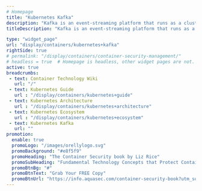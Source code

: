 ```yaml
---
# Homepage
title: "Kubernetes Kafka"
description: "Kafka is an event-streaming platform that runs as a cluster of nodes called “brokers”. Running Kafka on Kubernetes allows organizations to simplify operations such as upgrades, scaling, restarts, and monitoring which are more-or-less built into the Kubernetes platform.  This page gathers resources about leveraging Kafka on Kubernetes."
titleDescription: "Kafka is an event-streaming platform that runs as a cluster of nodes called “brokers”. Running Kafka on Kubernetes allows organizations to simplify operations such as upgrades, scaling, restarts, and monitoring which are more-or-less built into the <a href='/display/containers/Container+Platforms'>Kubernetes platform</a>.  This page gathers resources about leveraging Kafka on Kubernetes." 

type: "widget_page"
url: "display/containers/kubernetes+kafka" 
rightSide: true 
# permalink: "/display/containers/container-security-management/"
# headless = true  # Homepage is headless, other widget pages are not.
active: true
breadcrumbs:
 - text: Container Technology Wiki
   url: "/"
 - text: Kubernetes Guide 
   url : "/display/containers/kubernetes+guide"
 - text: Kubernetes Architecture 
   url : "/display/containers/kubernetes+architecture"
 - text: Kubernetes Ecosystem
   url : "/display/containers/kubernetes+ecosystem"
 - text: Kubernetes Kafka
   url: ""
promotion:
  enable: true
  promoLogo: "/images/orellylogo.svg"
  promoBackground: "#e8f5f9"
  promoHeading: "The Container Security book by Liz Rice"
  promoSubHeading: "Fundamental Technology Concepts that Protect Containerized Applications"
  promoBtnBg: "#"
  promoBtnText: "Grab Your FREE Copy"
  promoBtnUrl: "https://info.aquasec.com/container-security-book?utm_source=wiki"
---
```



